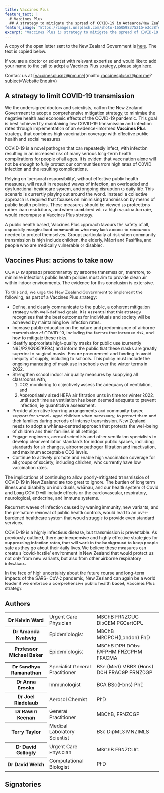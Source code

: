 ```yaml
---
title: Vaccines Plus
feature_text: |
  # Vaccines Plus
  ## A strategy to mitigate the spread of COVID-19 in Aotearoa/New Zealand
feature_image: "https://images.unsplash.com/photo-1650598375215-e3c38fd62b77"
excerpt: "Vaccines Plus is strategy to mitigate the spread of COVID-19 in Aotearoa/New Zealand that combines high vaccination coverage with effective public health and social measures"
---
```


A copy of the open letter sent to the New Zealand Government is [here](/assets/pdf/vaccines-plus-nz-open-letter-30-4-22.pdf). The text is copied below.

If you are a doctor or scientist with relevant expertise and would like to add your name to the call to adopt a Vaccines Plus strategy, [please sign here](https://docs.google.com/forms/d/e/1FAIpQLSe0S2vtfdsY0wuBCYz_sFAN-0I-nD_gJGpWfS3c2x3-zDiY4Q/viewform). 

Contact us at [vaccinesplusnz@pm.me](mailto:vaccinesplusnz@pm.me?subject=Website Enquiry)

## A strategy to limit COVID-19 transmission

We the undersigned doctors and scientists, call on the New Zealand Government to adopt a comprehensive mitigation strategy, to minimise the negative health and economic effects of the COVID-19 pandemic. This goal is best achieved by maintaining low COVID-19 transmission and infection rates through implementation of an evidence-informed **Vaccines Plus** strategy, that combines high vaccination coverage with effective public health and social measures.

COVID-19 is a novel pathogen that can repeatedly infect, with infection resulting in an increased risk of many serious long-term health complications for people of all ages. It is evident that vaccination alone will not be enough to fully protect our communities from high rates of COVID infection and the resulting complications.

Relying on ‘personal responsibility’, without effective public health measures, will result in repeated waves of infection, an overloaded and dysfunctional healthcare system, and ongoing disruption to daily life. This scenario is currently playing out around the world. Instead, a collective approach is required that focuses on minimising transmission by means of public health policies. These measures should be viewed as protections rather than restrictions, and when combined with a high vaccination rate, would encompass a Vaccines Plus strategy.

A public health based, Vaccines Plus approach favours the safety of all, especially marginalised communities who may lack access to resources needed to protect themselves. Groups particularly at risk when community transmission is high include children, the elderly, Māori and Pasifika, and people who are medically vulnerable or disabled.

## Vaccines Plus: actions to take now

COVID-19 spreads predominantly by airborne transmission, therefore, to minimise infections public health policies must aim to provide clean air within indoor environments. The evidence for this conclusion is extensive.

To this end, we urge the New Zealand Government to implement the following, as part of a Vaccines Plus strategy:

- Define, and clearly communicate to the public, a coherent mitigation strategy with well-defined goals. It is essential that this strategy recognises that the best outcomes for individuals and society will be achieved by maintaining low infection rates.
- Increase public education on the nature and predominance of airborne transmission of COVID-19, including the factors that increase risk, and how to mitigate these risks.
- Identify appropriate high-quality masks for public use (currently N95/P2/KN95/KF94) and inform the public that these masks are greatly superior to surgical masks. Ensure procurement and funding to avoid inequity of supply, including to schools. This policy must include the ongoing mandating of mask use in schools over the winter terms in 2022.
- Strengthen school indoor air quality measures by supplying all classrooms with,
  1. CO2 monitoring to objectively assess the adequacy of ventilation, and
  2. Appropriately sized HEPA air filtration units in time for winter 2022, until such time as ventilation has been deemed adequate to prevent infection, by quantitative assessment.
- Provide alternative learning arrangements and community-based support for school- aged children when necessary, to protect them and their families during periods of intense transmission. New Zealand needs to adopt a whānau-centred approach that protects the well-being of children and their families in all settings.
- Engage engineers, aerosol scientists and other ventilation specialists to develop clear ventilation standards for indoor public spaces, including standards for air changes, airborne pathogen filtration and inactivation, and maximum acceptable CO2 levels.
- Continue to actively promote and enable high vaccination coverage for all groups of society, including children, who currently have low vaccination rates.

The implications of continuing to allow poorly-mitigated transmission of COVID-19 in New Zealand are too great to ignore. The burden of long term illness and disability on individuals, whānau, and our health system of Covid and Long COVID will include effects on the cardiovascular, respiratory, neurological, endocrine, and immune systems.

Recurrent waves of infection caused by waning immunity, new variants, and the premature removal of public health controls, would lead to an over-burdened healthcare system that would struggle to provide even standard services.

COVID-19 is a highly infectious disease, but transmission is preventable. As previously outlined, there are inexpensive and highly effective strategies for suppressing infection rates, that will work in the background to keep people safe as they go about their daily lives. We believe these measures can create a ‘covid-hostile’ environment in New Zealand that would protect us not only from new variants, but also from other airborne respiratory infections.

In the face of high uncertainty about the future course and long-term impacts of the SARS- CoV-2 pandemic, New Zealand can again be a world leader if we embrace a comprehensive public health based, Vaccines Plus strategy.

## Authors

<table class="signature_table">
<tr>
<th class="name">Dr Kelvin Ward</th>
<td class="title">Urgent Care Physician</td>
<td class="quals">MBChB FRNZCUC DipCEM PGCertCPU</td>
</tr>
<tr>
<th class="name">Dr Amanda Kvalsvig</th>
<td class="title">Epidemiologist</td>
<td class="quals">MBChB MRCPCH(London) PhD</td>
</tr>
<tr>
<th class="name">Professor Michael Baker</th>
<td class="title">Epidemiologist</td>
<td class="quals">MBChB DPH DObs FAFPHM FNZCPHM FRACMA</td>
</tr>
<tr>
<th class="name">Dr Sandhya Ramanathan</th>
<td class="title">Specialist General Practitioner</td>
<td class="quals">BSc (Med) MBBS (Hons) DCH FRACGP FRNZCGP</td>
</tr>
<tr>
<th class="name">Dr Anna Brooks</th>
<td class="title">Immunologist</td>
<td class="quals">BCA BSc(Hons) PhD</td>
</tr>
<tr>
<th class="name">Dr Joel Rindelaub</th>
<td class="title">Aerosol Chemist</td>
<td class="quals">PhD</td>
</tr>
<tr>
<th class="name">Dr Rawiri Keenan</th>
<td class="title">General Practitioner</td>
<td class="quals">MBChB, FRNZCGP</td>
</tr>
<tr>
<th class="name">Terry Taylor</th>
<td class="title">Medical Laboratory Scientist</td>
<td class="quals">BSc DipMLS MNZIMLS</td>
</tr>
<tr>
<th class="name">Dr David Gollogly</th>
<td class="title">Urgent Care Physician</td>
<td class="quals">MBChB FRNZCUC</td>
</tr>
<tr>
<th class="name">Dr David Welch</th>
<td class="title">Computational Biologist</td>
<td class="quals">PhD</td>
</tr>
</table>

## Signatories

